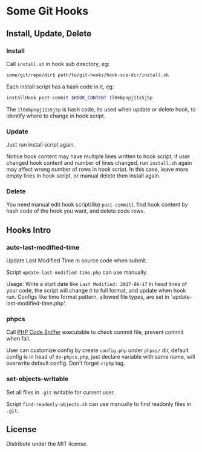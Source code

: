 # Some Git Hooks



## Install, Update, Delete


### Install

Call `install.sh` in hook sub directory, eg:

```bash
some/git/repo/dir$ path/to/git-hooks/hook-sub-dir/install.sh
```

Each install script has a hash code in it, eg:

```bash
installHook post-commit $HOOK_CONTENT 1l0ebpnpj11s5j5p
```

The `1l0ebpnpj11s5j5p` is hash code, its used when update or delete hook, to
identify where to change in hook script.


### Update

Just run install script again.

Notice hook content may have multiple lines written to hook script, if user
changed hook content and number of lines changed, run `install.sh` again may
affect wrong number of rows in hook script. In this case, leave more empty lines
in hook script, or manual delete then install again.


### Delete

You need manual edit hook script(like `post-commit`),  find hook content by hash
code of the hook you want, and delete code rows.



## Hooks Intro


### auto-last-modified-time

Update Last Modified Time in source code when submit.

Script `update-last-modified-time.php` can use manually.

Usage: Write a start date like `Last Modified: 2017-08-17` in head lines of your
code, the script will change it to full format, and update when hook run.
Configs like time format pattern, allowed file types, are set in
`update-last-modified-time.php'.


### phpcs


Call [PHP Code Sniffer](https://github.com/squizlabs/PHP_CodeSniffer) executable
to check commit file, prevent commit when fail.

User can customize config by create `config.php` under `phpcs/` dir, default
config is in head of `do-phpcs.php`, just declare variable with same name, will
overwrite default config. Don't forget `<?php` tag.



### set-objects-writable


Set all files in `.git` writable for current user.

Script `find-readonly-objects.sh` can use manually to find readonly files in
`.git`.



## License

Distribute under the MIT license.
